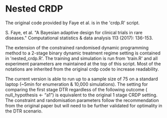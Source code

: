 # Nested CRDP

The original code provided by Faye et al. is in the 'crdp.R' script. 

S. Faye, et al. "A Bayesian adaptive design for clinical trials in rare diseases." Computational statistics & data analysis 113 (2017): 136-153.

The extension of the constrained randomised dynamic programming method to a 2-stage binary dynamic treatment regime setting is contained in 'nested_crdp.R'. The training and simulation is run from 'train.R' and all experiment parameters are maintained at the top of this script. Most of the notations are inherited from the original crdp code to increase readability. 

The current version is able to run up to a sample size of 75 on a standard laptop (~5min for enumeration & 10,000 simulations). The setting for comparing the first stage DTR regardless of the following outcome ( null_hypothesis <- “a1”) is equivalent to the original 1 stage CRDP setting. The constraint and randomisation parameters follow the recommendation from the original paper but will need to be further validated for optimality in the DTR scenario. 